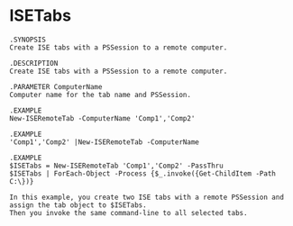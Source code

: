 # ISETabs

    .SYNOPSIS
    Create ISE tabs with a PSSession to a remote computer.

    .DESCRIPTION
    Create ISE tabs with a PSSession to a remote computer.

    .PARAMETER ComputerName
    Computer name for the tab name and PSSession.

    .EXAMPLE
    New-ISERemoteTab -ComputerName 'Comp1','Comp2'

    .EXAMPLE
    'Comp1','Comp2' |New-ISERemoteTab -ComputerName

    .EXAMPLE
    $ISETabs = New-ISERemoteTab 'Comp1','Comp2' -PassThru
    $ISETabs | ForEach-Object -Process {$_.invoke({Get-ChildItem -Path C:\})}

    In this example, you create two ISE tabs with a remote PSSession and assign the tab object to $ISETabs.
    Then you invoke the same command-line to all selected tabs.
